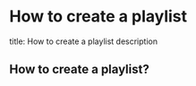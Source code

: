 # How to create a playlist

title: How to create a playlist description

## How to create a playlist?

